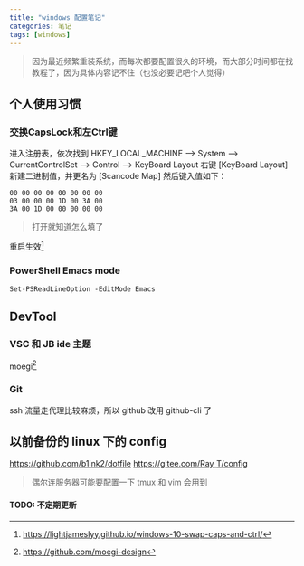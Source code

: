```yaml
---
title: "windows 配置笔记"
categories: 笔记
tags: [windows]
---
```


> 因为最近频繁重装系统，而每次都要配置很久的环境，而大部分时间都在找教程了，因为具体内容记不住（也没必要记吧个人觉得）

## 个人使用习惯

### 交换CapsLock和左Ctrl键

进入注册表，依次找到 HKEY_LOCAL_MACHINE --> System --> CurrentControlSet --> Control --> KeyBoard Layout
右键 [KeyBoard Layout] 新建二进制值，并更名为 [Scancode Map]
然后键入值如下：

```
00 00 00 00 00 00 00 00
03 00 00 00 1D 00 3A 00
3A 00 1D 00 00 00 00 00
```

> 打开就知道怎么填了

重启生效[^1]

[^1]: https://lightjameslyy.github.io/windows-10-swap-caps-and-ctrl/ 

### PowerShell Emacs mode

```
Set-PSReadLineOption -EditMode Emacs
```

## DevTool

### VSC 和 JB ide 主题

moegi[^2]

[^2]: https://github.com/moegi-design

### Git

ssh 流量走代理比较麻烦，所以 github 改用 github-cli 了

## 以前备份的 linux 下的 config

https://github.com/b1ink2/dotfile
https://gitee.com/Ray_T/config

> 偶尔连服务器可能要配置一下 tmux 和 vim 会用到

#### TODO: 不定期更新